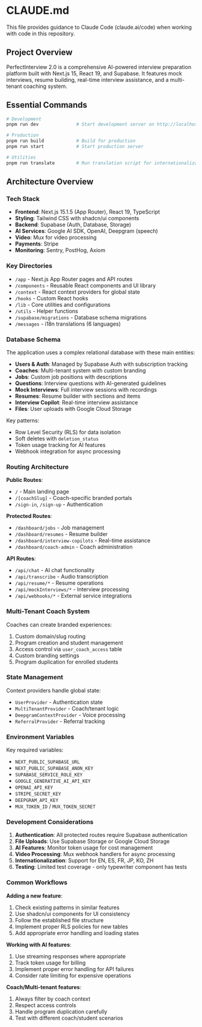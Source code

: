 # CLAUDE.md

This file provides guidance to Claude Code (claude.ai/code) when working with code in this repository.

## Project Overview

PerfectInterview 2.0 is a comprehensive AI-powered interview preparation platform built with Next.js 15, React 19, and Supabase. It features mock interviews, resume building, real-time interview assistance, and a multi-tenant coaching system.

## Essential Commands

```bash
# Development
pnpm run dev              # Start development server on http://localhost:3000

# Production
pnpm run build            # Build for production
pnpm run start            # Start production server

# Utilities
pnpm run translate        # Run translation script for internationalization
```

## Architecture Overview

### Tech Stack
- **Frontend**: Next.js 15.1.5 (App Router), React 19, TypeScript
- **Styling**: Tailwind CSS with shadcn/ui components
- **Backend**: Supabase (Auth, Database, Storage)
- **AI Services**: Google AI SDK, OpenAI, Deepgram (speech)
- **Video**: Mux for video processing
- **Payments**: Stripe
- **Monitoring**: Sentry, PostHog, Axiom

### Key Directories
- `/app` - Next.js App Router pages and API routes
- `/components` - Reusable React components and UI library
- `/context` - React context providers for global state
- `/hooks` - Custom React hooks
- `/lib` - Core utilities and configurations
- `/utils` - Helper functions
- `/supabase/migrations` - Database schema migrations
- `/messages` - i18n translations (6 languages)

### Database Schema

The application uses a complex relational database with these main entities:
- **Users & Auth**: Managed by Supabase Auth with subscription tracking
- **Coaches**: Multi-tenant system with custom branding
- **Jobs**: Custom job positions with descriptions
- **Questions**: Interview questions with AI-generated guidelines
- **Mock Interviews**: Full interview sessions with recordings
- **Resumes**: Resume builder with sections and items
- **Interview Copilot**: Real-time interview assistance
- **Files**: User uploads with Google Cloud Storage

Key patterns:
- Row Level Security (RLS) for data isolation
- Soft deletes with `deletion_status`
- Token usage tracking for AI features
- Webhook integration for async processing

### Routing Architecture

**Public Routes**:
- `/` - Main landing page
- `/[coachSlug]` - Coach-specific branded portals
- `/sign-in`, `/sign-up` - Authentication

**Protected Routes**:
- `/dashboard/jobs` - Job management
- `/dashboard/resumes` - Resume builder
- `/dashboard/interview-copilots` - Real-time assistance
- `/dashboard/coach-admin` - Coach administration

**API Routes**:
- `/api/chat` - AI chat functionality
- `/api/transcribe` - Audio transcription
- `/api/resume/*` - Resume operations
- `/api/mockInterviews/*` - Interview processing
- `/api/webhooks/*` - External service integrations

### Multi-Tenant Coach System

Coaches can create branded experiences:
1. Custom domain/slug routing
2. Program creation and student management
3. Access control via `user_coach_access` table
4. Custom branding settings
5. Program duplication for enrolled students

### State Management

Context providers handle global state:
- `UserProvider` - Authentication state
- `MultiTenantProvider` - Coach/tenant logic
- `DeepgramContextProvider` - Voice processing
- `ReferralProvider` - Referral tracking

### Environment Variables

Key required variables:
- `NEXT_PUBLIC_SUPABASE_URL`
- `NEXT_PUBLIC_SUPABASE_ANON_KEY`
- `SUPABASE_SERVICE_ROLE_KEY`
- `GOOGLE_GENERATIVE_AI_API_KEY`
- `OPENAI_API_KEY`
- `STRIPE_SECRET_KEY`
- `DEEPGRAM_API_KEY`
- `MUX_TOKEN_ID` / `MUX_TOKEN_SECRET`

### Development Considerations

1. **Authentication**: All protected routes require Supabase authentication
2. **File Uploads**: Use Supabase Storage or Google Cloud Storage
3. **AI Features**: Monitor token usage for cost management
4. **Video Processing**: Mux webhook handlers for async processing
5. **Internationalization**: Support for EN, ES, FR, JP, KO, ZH
6. **Testing**: Limited test coverage - only typewriter component has tests

### Common Workflows

**Adding a new feature**:
1. Check existing patterns in similar features
2. Use shadcn/ui components for UI consistency
3. Follow the established file structure
4. Implement proper RLS policies for new tables
5. Add appropriate error handling and loading states

**Working with AI features**:
1. Use streaming responses where appropriate
2. Track token usage for billing
3. Implement proper error handling for API failures
4. Consider rate limiting for expensive operations

**Coach/Multi-tenant features**:
1. Always filter by coach context
2. Respect access controls
3. Handle program duplication carefully
4. Test with different coach/student scenarios